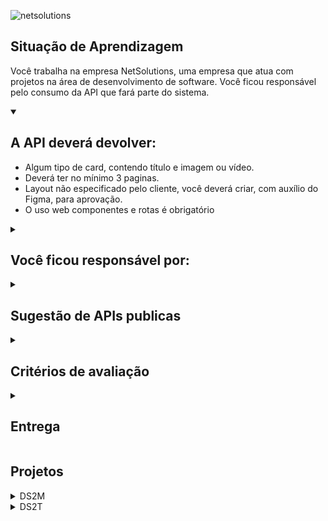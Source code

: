
![netsolutions](https://user-images.githubusercontent.com/42476943/236190098-91455210-eb6c-4efc-bd19-3dcb7618adc3.png)

## Situação de Aprendizagem

Você trabalha na empresa NetSolutions, uma empresa que atua com projetos na área de
desenvolvimento de software. Você ficou responsável pelo consumo da API que fará parte do
sistema.

<details open>
<summary><h2>A API deverá devolver:</h2></summary>

- Algum tipo de card, contendo título e imagem ou vídeo.
- Deverá ter no mínimo 3 paginas.
- Layout não especificado pelo cliente, você deverá criar, com auxílio do Figma, para aprovação.
- O uso web componentes e rotas é obrigatório

</details>

<details>
<summary><h2>Você ficou responsável por:</h2></summary>

1. Estudar a documentação da API.
2. Consumir a API.
3. Criar os componentes
4. Criar as páginas
5. Criar as rotas
</details>

<details>
<summary><h2>Sugestão de APIs publicas</h2></summary>

- https://swapi.co/
- https://developer.marvel.com/
- https://pokeapi.co/
- http://www.omdbapi.com/
- https://rawg.io/apidocs
- https://developer.github.com/v3/
- https://developers.themoviedb.org/3
- https://api.vagalume.com.br/
- https://lyricsovh.docs.apiary.io/
- https://jikan.docs.apiary.io/
- https://pixabay.com/api/docs/
- https://www.tvmaze.com/api
- https://superheroapi.com/

> 💡 Poderá ser utilizada outra API desde que seja aprovada.
</details>

<details>
<summary><h2>Critérios de avaliação</h2></summary>

- [ ]  Documentou problemas, se encontrado, para futuras consultas?
- [x]  Foi criado o layout no figma?
- [x]  A página foi construída seguindo o planejado no Figma?
- [ ]  A página funciona em dispositivos diferentes?
- [x]  Foi consumida a API escolhida?
- [ ]  Foi criado web componentes?
- [x]  Foi criado um padrão de roteamente para as paginas?
- [x]  As funções foram criadas seguindo à boa prática de responsabilidade única?
- [x]  Quando possível, foi criado funções puras?
- [x]  O projeto está publicado?
- [x]  Foi criado o arquivo README.md?

</details>

<details>
<summary><h2>Entrega</h2></summary>

- Crie uma pasta com seu nome dentro da pasta projetos e faça um pull request
- Data: 04/05/23
- Horário: 11:30

</details>

## Projetos
<details>
<summary>DS2M</summary>

  | Nome | API | Projeto |
  |---|---|---|
  |[Fernando Leonid](https://github.com/fernandoleonid) | [ViaCEP](https://viacep.com.br/) | [Cadastro](https://github.com/fernandoleonid/consumo-api-js/tree/main/01-viacep) |
  |[Felipe Florencio](https://github.com/FelipeFlorencio9) | [Pixabay](https://pixabay.com/api/docs/) | [Pixabay API Consumer](https://github.com/FelipeFlorencio9/pixabay-api#readme) |
  |[Gustavo Henrique](https://github.com/GustavoHenriqueProjects) | [TheSpaceDevs](https://ll.thespacedevs.com/docs/) | [TheSpaceDevs API Consumer](https://github.com/GustavoHenriqueProjects/The-Space-FrontEnd)|
  |[Caio Palermo](https://github.com/HasegawaTaizou) | [Vagalume](https://api.vagalume.com.br/) | [Songsphere](https://github.com/HasegawaTaizou/SongSphere#readme) |
  |[Cleiton Cruz](https://github.com/cotilen) | [PokeApi](https://pokeapi.co/) | [GottaCatch](https://github.com/Cotilen/Gotta_Catch-Em_All) |
  |[Camila Pinheiro](https://github.com/camilapinh3iro) | [Systeme-Solaire](https://api.le-systeme-solaire.net/en/) | [Solar System](https://github.com/camilapinh3iro/solar_system#readme) |
  |[Gustavo Prevelate](https://github.com/GustavoPrevelate) | [SuperHero API](https://superheroapi.com/) | [DC_MARVEL](https://github.com/GustavoPrevelate/DC_MARVEL_ATUALIZADO) |
  |[Eduardo Ribeiro](https://github.com/Rib3r0) | [jikan](https://docs.api.jikan.moe/) | [jojo](https://github.com/Rib3r0/jojo-api-publica) 
  |[Murillo Barbosa](https://github.com/murillobarbosa) | [SuperHeroAPI](https://superheroapi.com) | [SuperHero](https://super-hero-ten.vercel.app/) 
  |[Vinicius Nunes](https://github.com/viniciusnunes137) | [SWAPI](https://swapi.dev/api/?format=json) | [STAR WARS](https://github.com/VINICIUSNUNES137/siteStarWars) |
  |[Eduardo Ribeiro](https://github.com/Rib3r0) | [jikan](https://docs.api.jikan.moe/) | [jojo](https://github.com/Rib3r0/jojo-api-publica) |
  |[Bianca Duarte] (https://rickandmortyapi.com/) | [The Rick and Mort API] (https://rickandmortyapi.com/) |  [ricky and morty](https://github.com/biiaduartez/API-project.git) |
  |[Clara Martins](https://github.com/oliveiraclara) | [OMDBAPI](http://www.omdbapi.com/) | [Search a movie!](https://github.com/oliveiraclara/api-movies) |
  |[Guilherme Rufino Campos](https://github.com/rufinoguilherme633/site-consumo-api-m) | [MakeUpi](https://makeup-api.herokuapp.com/) | [MakeUpi](https://github.com/rufinoguilherme633/site-consumo-api-maquiagem) |
  |[Ítalo Reis Rosa](https://github.com/believeItalo) | [OpenWeather](https://openweathermap.org/api) | [Open Weather](https://github.com/believeItalo/consumo_Api_OpenWeather) |
  |[Layla Giovanna](https://github.com/LaylaGiovanna) | [RickAndMorty](https://rickandmortyapi.com/) | [Rick and Morty](https://github.com/LaylaGiovanna/Rick-and-Morty) |
  |[Matheus Siqueira](https://github.com/Ma7hs) | [RAWG](https://api.rawg.io/docs/) | [RawGStore](https://rawgstore-siqueira.vercel.app/) |
  |[Guilherme Lima](https://github.com/GuiLima005) | [SuperHeroApi](https://www.superheroapi.com/) | [SuperHero](https://github.com/GuiLima005/super-hero) |
  |[Letícia Evelin](https://github.com/leticia-evelin) | [Cooper Hewitt](https://collection.cooperhewitt.org/api/) | [The Museum](https://github.com/leticia-evelin/api-museum#readme) |

</details>

<details>
<summary>DS2T</summary>
  
  | Nome | API | Projeto |
  |---|---|---|
  |[Fernando Leonid](https://github.com/fernandoleonid) | [ViaCEP](https://viacep.com.br/) | [Cadastro](https://github.com/fernandoleonid/consumo-api-js/tree/main/01-viacep) |
  |[Bianca Leao](https://github.com/fernandoleonid) | [OMDBAPI](http://www.omdbapi.com/) | [Bibisflix](https://github.com/leaobia/netflix) |
  |[Thiago Freitas](https://github.com/Thiago1223) | [NARUTOAPI](https://www.narutodb.xyz/) | [Naruto](https://github.com/Thiago1223/naruto-api) |
  |[Matheus Reis](https://github.com/matheusalves099) | [BALLDONTLIE](https://app.balldontlie.io/) | [NBA Info](https://github.com/MatheusAlves099/nba_info_api) |
  |[Mateus Alves da Silva](https://github.com/fernandoleonid) | [EldenRingAPI](https://docs.eldenring.fanapis.com/docs/) | [EldenRing](https://github.com/MateusAlves595/Elden-Ring) |
  |[Artur Alves](https://github.com/ArturAlvess) | [PokeAPI](https://pokeapi.co/) | [PokeInfo](https://github.com/ArturAlvess/pokeinfo-webcomponent) |
  |[Millena Ferreira](https://github.com/MillenaFerreira) | [HarryPotterAPI](https://hp-api.onrender.com/) | [Hogwarts](https://the-world-of-harry-potter.vercel.app/) |
  |[Muryllo Vieira](https://github.com/muryllovieira) | [ValorantAPI](https://dash.valorant-api.com/) | [Valorant](https://valorant-api-senai.netlify.app/) |
  |[Caroline Portela](https://github.com/carolineportela) | [OverwatchAPI](https://overfast-api.tekrop.fr/#tag/Heroes/operation/list_heroes_heroes_get) | [Overwatch](https://overwatch-pink.vercel.app) |
  |[Claudio Sousa](https://github.com/ClaudioSousa44) | [TheMovieDataBase](https://developers.themoviedb.org/3/getting-started/introduction) | [PopCornRoom](https://github.com/ClaudioSousa44/PopCornRoom) |
  |[Luiz Gustavo](https://github.com/luyz-gusta) | [ValorantAPI](https://dash.valorant-api.com/) | [Valorant Web](https://valorant-web-ten.vercel.app) |
  |[Alexssandro Gomes](https://github.com/AlexssandroSilvaGomes) | [DnDAPI](https://www.dnd5eapi.co/) | [Dungeons&Dragons](https://dungeonanddragons.netlify.app/) |
  |[Yasmin Gonçalves](https://github.com/yasmingcv) | [OpenWeather](https://openweathermap.org/api) | [WeatherNow](https://weather-now-delta.vercel.app/) |
  |[Julia Soares](https://github.com/Xul14) | [Bob'b Burger API](https://www.bobsburgersapi.com/) | [Bob' Burger](https://bobs-burger-api.vercel.app/) |
  |[André Luiz](https://github.com/andreluisconstantino) | [Dog API](https://dog.ceo/dog-api/) | [Random Dogs](https://random-dogs-rho.vercel.app) |
  |[Nicole Souza](https://github.com/nicanico) | [The Rick and Morty API](https://rickandmortyapi.com/) | [Rick and Morty Application](https://github.com/nicanico/rick-and-morty-application) |
  |[Felipe Graciano Bertanha dos Santos](https://github.com/felipegracian) | [PixaBay API](https://pixabay.com/api/docs/) | [Pixabay](https://felipegracian.github.io/atividade-router-plus-api/) |
  |[Oswaldo Barbosa](https://github.com/OswaldBarbosa) | [SuperHero](https://superheroapi.com/) | [Marvel&DC](https://github.com/OswaldBarbosa/marvel-dc) |

</details>
